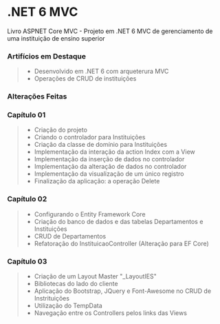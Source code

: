 # .NET 6 MVC
Livro ASPNET Core MVC - Projeto em .NET 6 MVC de gerenciamento de uma instituição de ensino superior

### Artifícios em Destaque
> * Desenvolvido em .NET 6 com arqueterura MVC
> * Operações de CRUD de instituições

### Alterações Feitas
### Capítulo 01
> * Criação do projeto
> * Criando o controlador para Instituições
> * Criação da classe de domínio para Instituições
> * Implementação da interação da action Index com a View
> * Implementação da inserção de dados no controlador
> * Implementação da alteração de dados no controlador
> * Implementação da visualização de um único registro
> * Finalização da aplicação: a operação Delete

### Capítulo 02
> * Configurando o Entity Framework Core
> * Criação do banco de dados e das tabelas Departamentos e Instituições
> * CRUD de Departamentos
> * Refatoração do InstituicaoController (Alteração para EF Core)

### Capítulo 03
> * Criação de um Layout Master "_LayoutIES"
> * Bibliotecas do lado do cliente
> * Aplicação do Bootstrap, JQuery e Font-Awesome no CRUD de Instrituições
> * Utilização do TempData
> * Navegação entre os Controllers pelos links das Views